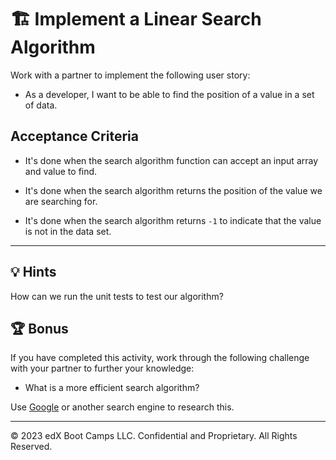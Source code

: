 # 🏗️ Implement a Linear Search Algorithm

Work with a partner to implement the following user story:

* As a developer, I want to be able to find the position of a value in a set of data.

## Acceptance Criteria

* It's done when the search algorithm function can accept an input array and value to find.

* It's done when the search algorithm returns the position of the value we are searching for.

* It's done when the search algorithm returns `-1` to indicate that the value is not in the data set.

---

## 💡 Hints

How can we run the unit tests to test our algorithm?

## 🏆 Bonus

If you have completed this activity, work through the following challenge with your partner to further your knowledge:

* What is a more efficient search algorithm?

Use [Google](https://www.google.com) or another search engine to research this.

---
© 2023 edX Boot Camps LLC. Confidential and Proprietary. All Rights Reserved.
